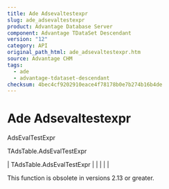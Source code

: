 ```yaml
---
title: Ade Adsevaltestexpr
slug: ade_adsevaltestexpr
product: Advantage Database Server
component: Advantage TDataSet Descendant
version: "12"
category: API
original_path_html: ade_adsevaltestexpr.htm
source: Advantage CHM
tags:
  - ade
  - advantage-tdataset-descendant
checksum: 4bec4cf9202910eace4f78178b0e7b274b16b4de
---
```


# Ade Adsevaltestexpr

AdsEvalTestExpr

TAdsTable.AdsEvalTestExpr

| TAdsTable.AdsEvalTestExpr |  |  |  |  |

This function is obsolete in versions 2.13 or greater.
